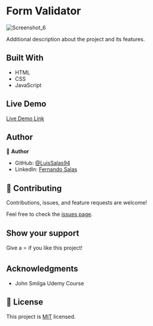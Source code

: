 # Form Validator

![Screenshot_6](https://user-images.githubusercontent.com/57297709/146776961-16130653-fcaf-4f2b-be6e-fc7d3c86ad5e.jpg)


Additional description about the project and its features.

## Built With

- HTML
- CSS
- JavaScript

## Live Demo

[Live Demo Link](https://priceless-kirch-342f23.netlify.app/)

## Author

👤 **Author**

- GitHub: [@LuisSalas94](https://github.com/LuisSalas94)
- LinkedIn: [Fernando Salas](https://www.linkedin.com/in/luisfernandosalasgave/)

## 🤝 Contributing

Contributions, issues, and feature requests are welcome!

Feel free to check the [issues page](../../issues/).

## Show your support

Give a ⭐️ if you like this project!

## Acknowledgments

- John Smilga Udemy Course


## 📝 License

This project is [MIT](./MIT.md) licensed.
